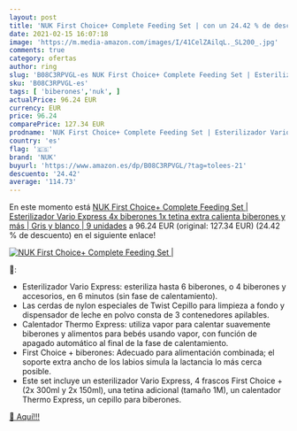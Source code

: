 ```yaml
---
layout: post
title: 'NUK First Choice+ Complete Feeding Set | con un 24.42 % de descuento'
date: 2021-02-15 16:07:18
image: 'https://m.media-amazon.com/images/I/41CelZAilqL._SL200_.jpg'
comments: true
category: ofertas
author: ring
slug: 'B08C3RPVGL-es NUK First Choice+ Complete Feeding Set | Esterilizador...'
sku: 'B08C3RPVGL-es'
tags: [ 'biberones','nuk', ]
actualPrice: 96.24 EUR
currency: EUR
price: 96.24
comparePrice: 127.34 EUR
prodname: 'NUK First Choice+ Complete Feeding Set | Esterilizador Vario Express  4x biberones  1x tetina extra  calienta biberones y más | Gris y blanco | 9 unidades'
country: 'es'
flag: '🇪🇸'
brand: 'NUK'
buyurl: 'https://www.amazon.es/dp/B08C3RPVGL/?tag=tolees-21'
descuento: '24.42'
average: '114.73'
---
```


En este momento está [NUK First Choice+ Complete Feeding Set | Esterilizador Vario Express  4x biberones  1x tetina extra  calienta biberones y más | Gris y blanco | 9 unidades](https://www.amazon.es/dp/B08C3RPVGL/?tag=tolees-21) a 96.24 EUR (original: 127.34 EUR) (24.42 %  de descuento) en el siguiente enlace!

[![NUK First Choice+ Complete Feeding Set |](https://m.media-amazon.com/images/I/41CelZAilqL._SL200_.jpg)](https://www.amazon.es/dp/B08C3RPVGL/?tag=tolees-21)

🔎:

- Esterilizador Vario Express: esteriliza hasta 6 biberones, o 4 biberones y accesorios, en 6 minutos (sin fase de calentamiento).
- Las cerdas de nylon especiales de Twist Cepillo para limpieza a fondo y dispensador de leche en polvo consta de 3 contenedores apilables.
- Calentador Thermo Express: utiliza vapor para calentar suavemente biberones y alimentos para bebés usando vapor, con función de apagado automático al final de la fase de calentamiento.
- First Choice + biberones: Adecuado para alimentación combinada; el soporte extra ancho de los labios simula la lactancia lo más cerca posible.
- Este set incluye un esterilizador Vario Express, 4 frascos First Choice + (2x 300ml y 2x 150ml), una tetina adicional (tamaño 1M), un calentador Thermo Express, un cepillo para biberones.

[🛒 Aquí!!!](https://www.amazon.es/dp/B08C3RPVGL/?tag=tolees-21)
